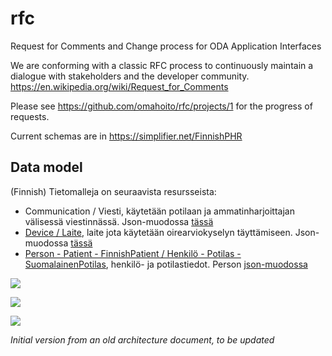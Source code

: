 # rfc
Request for Comments and Change process for ODA Application Interfaces

We are conforming with a classic RFC process to continuously maintain a dialogue with stakeholders and the developer community. https://en.wikipedia.org/wiki/Request_for_Comments

Please see https://github.com/omahoito/rfc/projects/1 for the progress of requests.

Current schemas are in https://simplifier.net/FinnishPHR

## Data model


(Finnish) Tietomalleja on seuraavista resursseista:
* Communication / Viesti, käytetään potilaan ja ammatinharjoittajan välisessä viestinnässä. Json-muodossa [tässä](https://github.com/omahoito/rfc/blob/master/Communication.json)
* [Device / Laite](https://github.com/omahoito/rfc/wiki/Device), laite jota käytetään oirearviokyselyn täyttämiseen. Json-muodossa [tässä](https://github.com/omahoito/rfc/blob/master/device.pseudojson)
* [Person - Patient - FinnishPatient / Henkilö - Potilas - SuomalainenPotilas](https://github.com/omahoito/rfc/wiki/Person---Patient---FinnishPatient), henkilö- ja potilastiedot. Person [json-muodossa](https://github.com/omahoito/rfc/blob/master/Person.pseudojson)


![](http://www.plantuml.com/plantuml/proxy?src=https://raw.githubusercontent.com/omahoito/rfc/master/PLANTUML_Diagrams/Resources.plantuml?2) <!--- This generates a picture based on Resource.pantuml. To change the counter in the url above, i.e. deployment.md?13 -> deployment.md?14 --->


![](http://www.plantuml.com/plantuml/proxy?src=https://raw.githubusercontent.com/omahoito/rfc/master/datamodel.md?2) <!--- This generates a picture based on datamodel.md. To change the counter in the url above, i.e. deployment.md?13 -> deployment.md?14 --->


![](http://www.plantuml.com/plantuml/proxy?src=https://raw.githubusercontent.com/omahoito/rfc/master/PLANTUML_Diagrams/datamodel.plantuml?1) <!--- This generates a picture based on datamodel.md. To change the counter in the url above, i.e. deployment.md?13 -> deployment.md?14 --->


*Initial version from an old architecture document, to be updated*

<!---

![Data model](http://g.gravizo.com/source?https%3A%2F%2Fraw.githubusercontent.com%2Fomahoito%2Frfc%2FPLANTUML_Diagrams%2Fmaster%2Fmodel.dot%3F2)
--->
<!-- Increment the last number (after %3F) to invalidate gravizo and browser cache -->
